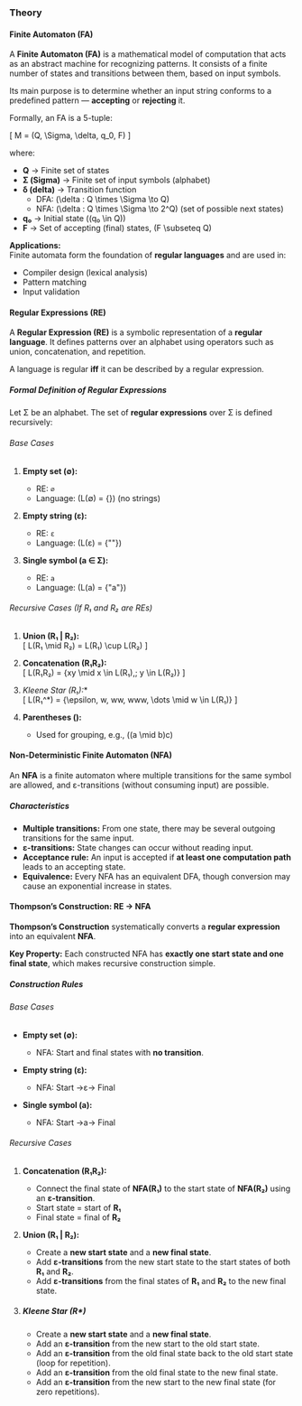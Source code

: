 ### Theory

#### Finite Automaton (FA)

A **Finite Automaton (FA)** is a mathematical model of computation that acts as an abstract machine for recognizing patterns. It consists of a finite number of states and transitions between them, based on input symbols.  

Its main purpose is to determine whether an input string conforms to a predefined pattern — **accepting** or **rejecting** it.  

Formally, an FA is a 5-tuple:

\[
M = (Q, \Sigma, \delta, q_0, F)
\]

where:  
- **Q** → Finite set of states  
- **Σ (Sigma)** → Finite set of input symbols (alphabet)  
- **δ (delta)** → Transition function  
  - DFA: \(\delta : Q \times \Sigma \to Q\)  
  - NFA: \(\delta : Q \times \Sigma \to 2^Q\) (set of possible next states)  
- **q₀** → Initial state (\(q₀ \in Q\))  
- **F** → Set of accepting (final) states, \(F \subseteq Q\)  

**Applications:**  
Finite automata form the foundation of **regular languages** and are used in:  
- Compiler design (lexical analysis)  
- Pattern matching  
- Input validation  




#### Regular Expressions (RE)

A **Regular Expression (RE)** is a symbolic representation of a **regular language**. It defines patterns over an alphabet using operators such as union, concatenation, and repetition.  

A language is regular **iff** it can be described by a regular expression.

##### Formal Definition of Regular Expressions

Let Σ be an alphabet. The set of **regular expressions** over Σ is defined recursively:

###### Base Cases
1. **Empty set (∅):**  
   - RE: `∅`  
   - Language: \(L(∅) = \{\}\) (no strings)  

2. **Empty string (ε):**  
   - RE: `ε`  
   - Language: \(L(ε) = \{""\}\)  

3. **Single symbol (a ∈ Σ):**  
   - RE: `a`  
   - Language: \(L(a) = \{"a"\}\)  

###### Recursive Cases (If R₁ and R₂ are REs)
1. **Union (R₁ | R₂):**  
   \[
   L(R₁ \mid R₂) = L(R₁) \cup L(R₂)
   \]

2. **Concatenation (R₁R₂):**  
   \[
   L(R₁R₂) = \{xy \mid x \in L(R₁),\; y \in L(R₂)\}
   \]

3. **Kleene Star (R₁*):**  
   \[
   L(R₁^*) = \{\epsilon, w, ww, www, \dots \mid w \in L(R₁)\}
   \]

4. **Parentheses ():**  
   - Used for grouping, e.g., \((a \mid b)c\)  




#### Non-Deterministic Finite Automaton (NFA)

An **NFA** is a finite automaton where multiple transitions for the same symbol are allowed, and ε-transitions (without consuming input) are possible.

##### Characteristics
- **Multiple transitions:** From one state, there may be several outgoing transitions for the same input.  
- **ε-transitions:** State changes can occur without reading input.  
- **Acceptance rule:** An input is accepted if **at least one computation path** leads to an accepting state.  
- **Equivalence:** Every NFA has an equivalent DFA, though conversion may cause an exponential increase in states.  




#### Thompson’s Construction: RE → NFA

**Thompson’s Construction** systematically converts a **regular expression** into an equivalent **NFA**.  

**Key Property:** Each constructed NFA has **exactly one start state and one final state**, which makes recursive construction simple.  

##### Construction Rules

###### Base Cases
- **Empty set (∅):**  
  - NFA: Start and final states with **no transition**.  

- **Empty string (ε):**  
  - NFA: Start →ε→ Final  

- **Single symbol (a):**  
  - NFA: Start →a→ Final  

###### Recursive Cases
1. **Concatenation (R₁R₂):**  
   - Connect the final state of **NFA(R₁)** to the start state of **NFA(R₂)** using an **ε-transition**.  
   - Start state = start of **R₁**  
   - Final state = final of **R₂**  

2. **Union (R₁ | R₂):**  
   - Create a **new start state** and a **new final state**.  
   - Add **ε-transitions** from the new start state to the start states of both **R₁** and **R₂**.  
   - Add **ε-transitions** from the final states of **R₁** and **R₂** to the new final state.  

3. ##### Kleene Star (R*)
   - Create a **new start state** and a **new final state**.  
   - Add an **ε-transition** from the new start to the old start state.  
   - Add an **ε-transition** from the old final state back to the old start state (loop for repetition).  
   - Add an **ε-transition** from the old final state to the new final state.  
   - Add an **ε-transition** from the new start to the new final state (for zero repetitions).  
